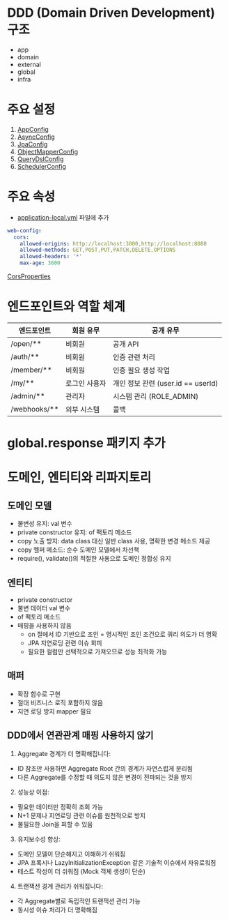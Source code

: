 # DDD (Domain Driven Development) 구조

- app
- domain
- external
- global
- infra

# 주요 설정

1. [AppConfig](/src/main/kotlin/kr/pincoin/api/global/config/AppConfig.kt)
2. [AsyncConfig](/src/main/kotlin/kr/pincoin/api/global/config/AsyncConfig.kt)
3. [JpaConfig](/src/main/kotlin/kr/pincoin/api/global/config/JpaConfig.kt)
4. [ObjectMapperConfig](/src/main/kotlin/kr/pincoin/api/global/config/ObjectMapperConfig.kt)
5. [QueryDslConfig](/src/main/kotlin/kr/pincoin/api/global/config/QueryDslConfig.kt)
6. [SchedulerConfig](/src/main/kotlin/kr/pincoin/api/global/config/SchedulerConfig.kt)

# 주요 속성

- [application-local.yml](/src/main/resources/application-local.yml) 파일에 추가

```yaml
web-config:
  cors:
    allowed-origins: http://localhost:3000,http://localhost:8080
    allowed-methods: GET,POST,PUT,PATCH,DELETE,OPTIONS
    allowed-headers: '*'
    max-age: 3600
```

[CorsProperties](/src/main/kotlin/kr/pincoin/api/global/properties/CorsProperties.kt)

# 엔드포인트와 역할 체계

| 엔드포인트        | 회원 유무   | 공개 유무                        |
|--------------|---------|------------------------------|
| /open/**     | 비회원     | 공개 API                       | 
| /auth/**     | 비회원     | 인증 관련 처리                     | 
| /member/**   | 비회원     | 인증 필요 생성 작업                  | 
| /my/**       | 로그인 사용자 | 개인 정보 관련 (user.id == userId) | 
| /admin/**    | 관리자     | 시스템 관리 (ROLE_ADMIN)          | 
| /webhooks/** | 외부 시스템  | 콜백                           | 

# global.response 패키지 추가

# 도메인, 엔티티와 리파지토리

## 도메인 모델

- 불변성 유지: val 변수
- private constructor 유지: of 팩토리 메소드
- copy 노출 방지: data class 대신 일반 class 사용, 명확한 변경 메소드 제공
- copy 헬퍼 메소드: 순수 도메인 모델에서 차선책
- require(), validate()의 적절한 사용으로 도메인 정합성 유지

## 엔티티

- private constructor
- 불변 데이터 val 변수
- of 팩토리 메소드
- 매핑을 사용하지 않음
    - on 절에서 ID 기반으로 조인 = 명시적인 조인 조건으로 쿼리 의도가 더 명확
    - JPA 지연로딩 관련 이슈 회피
    - 필요한 컬럼만 선택적으로 가져오므로 성능 최적화 가능

## 매퍼

- 확장 함수로 구현
- 절대 비즈니스 로직 포함하지 않음
- 지연 로딩 방지 mapper 필요

## DDD에서 연관관계 매핑 사용하지 않기

1. Aggregate 경계가 더 명확해집니다:

- ID 참조만 사용하면 Aggregate Root 간의 경계가 자연스럽게 분리됨
- 다른 Aggregate를 수정할 때 의도치 않은 변경이 전파되는 것을 방지

2. 성능상 이점:

- 필요한 데이터만 정확히 조회 가능
- N+1 문제나 지연로딩 관련 이슈를 원천적으로 방지
- 불필요한 Join을 피할 수 있음

3. 유지보수성 향상:

- 도메인 모델이 단순해지고 이해하기 쉬워짐
- JPA 프록시나 LazyInitializationException 같은 기술적 이슈에서 자유로워짐
- 테스트 작성이 더 쉬워짐 (Mock 객체 생성이 단순)

4. 트랜잭션 경계 관리가 쉬워집니다:

- 각 Aggregate별로 독립적인 트랜잭션 관리 가능
- 동시성 이슈 처리가 더 명확해짐
